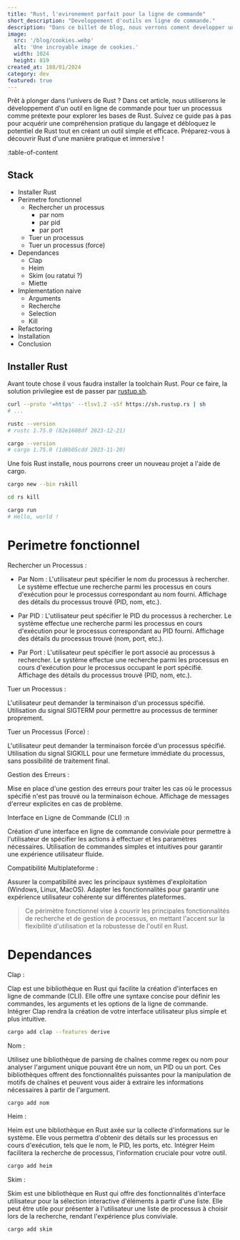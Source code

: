 ```yaml
---
title: "Rust, l'evironement parfait pour la ligne de commande"
short_description: "Developpement d'outils en ligne de commande."
description: "Dans ce billet de blog, nous verrons coment developper un outils en ligne de commade avec Rust."
image:
  src: '/blog/cookies.webp'
  alt: 'Une incroyable image de cookies.'
  width: 1024
  height: 819
created_at: 188/01/2024
category: dev
featured: true
---
```


Prêt à plonger dans l'univers de Rust ? Dans cet article, nous utiliserons le développement d'un outil en ligne de commande pour tuer un processus comme prétexte pour explorer les bases de Rust. Suivez ce guide pas à pas pour acquérir une compréhension pratique du langage et débloquez le potentiel de Rust tout en créant un outil simple et efficace. Préparez-vous à découvrir Rust d'une manière pratique et immersive !

:table-of-content

## Stack

- Installer Rust
- Perimetre fonctionnel
    - Rechercher un processus
        - par nom
        - par pid
        - par port
    - Tuer un processus
    - Tuer un processus (force)
- Dependances
    - Clap
    - Heim
    - Skim (ou ratatui ?)
    - Miette
- Implementation naive
    - Arguments
    - Recherche
    - Selection
    - Kill
- Refactoring
- Installation
- Conclusion

## Installer Rust

Avant toute chose il vous faudra installer la toolchain Rust. Pour ce faire, la solution privilegiee est de passer par [rustup.sh](https://rustup.sh).

```bash
curl --proto '=https' --tlsv1.2 -sSf https://sh.rustup.rs | sh
# ...

rustc --version
# rustc 1.75.0 (82e1608df 2023-12-21)

cargo --version
# cargo 1.75.0 (1d8b05cdd 2023-11-20)
```

Une fois Rust installe, nous pourrons creer un nouveau projet a l'aide de cargo.

```bash
cargo new --bin rskill

cd rs kill

cargo run
# Hello, world !
```

# Perimetre fonctionnel

Rechercher un Processus :

- Par Nom :
L'utilisateur peut spécifier le nom du processus à rechercher.
Le système effectue une recherche parmi les processus en cours d'exécution pour le processus correspondant au nom fourni.
Affichage des détails du processus trouvé (PID, nom, etc.).

- Par PID :
L'utilisateur peut spécifier le PID du processus à rechercher.
Le système effectue une recherche parmi les processus en cours d'exécution pour le processus correspondant au PID fourni.
Affichage des détails du processus trouvé (nom, port, etc.).

- Par Port :
L'utilisateur peut spécifier le port associé au processus à rechercher.
Le système effectue une recherche parmi les processus en cours d'exécution pour le processus occupant le port spécifié.
Affichage des détails du processus trouvé (PID, nom, etc.).

Tuer un Processus :

L'utilisateur peut demander la terminaison d'un processus spécifié.
Utilisation du signal SIGTERM pour permettre au processus de terminer proprement.

Tuer un Processus (Force) :

L'utilisateur peut demander la terminaison forcée d'un processus spécifié.
Utilisation du signal SIGKILL pour une fermeture immédiate du processus, sans possibilité de traitement final.

Gestion des Erreurs :

Mise en place d'une gestion des erreurs pour traiter les cas où le processus spécifié n'est pas trouvé ou la terminaison échoue.
Affichage de messages d'erreur explicites en cas de problème.

Interface en Ligne de Commande (CLI) :n

Création d'une interface en ligne de commande conviviale pour permettre à l'utilisateur de spécifier les actions à effectuer et les paramètres nécessaires.
Utilisation de commandes simples et intuitives pour garantir une expérience utilisateur fluide.

Compatibilité Multiplateforme :

Assurer la compatibilité avec les principaux systèmes d'exploitation (Windows, Linux, MacOS).
Adapter les fonctionnalités pour garantir une expérience utilisateur cohérente sur différentes plateformes.

> Ce périmètre fonctionnel vise à couvrir les principales fonctionnalités de recherche et de gestion de processus, en mettant l'accent sur la flexibilité d'utilisation et la robustesse de l'outil en Rust.

# Dependances

Clap :

Clap est une bibliothèque en Rust qui facilite la création d'interfaces en ligne de commande (CLI). Elle offre une syntaxe concise pour définir les commandes, les arguments et les options de la ligne de commande. Intégrer Clap rendra la création de votre interface utilisateur plus simple et plus intuitive.

```bash
cargo add clap --features derive
```

Nom :

Utilisez une bibliothèque de parsing de chaînes comme regex ou nom pour analyser l'argument unique pouvant être un nom, un PID ou un port. Ces bibliothèques offrent des fonctionnalités puissantes pour la manipulation de motifs de chaînes et peuvent vous aider à extraire les informations nécessaires à partir de l'argument.

```bash
cargo add nom
```

Heim :

Heim est une bibliothèque en Rust axée sur la collecte d'informations sur le système. Elle vous permettra d'obtenir des détails sur les processus en cours d'exécution, tels que le nom, le PID, les ports, etc. Intégrer Heim facilitera la recherche de processus, l'information cruciale pour votre outil.

```bash
cargo add heim
```

Skim :

Skim est une bibliothèque en Rust qui offre des fonctionnalités d'interface utilisateur pour la sélection interactive d'éléments à partir d'une liste. Elle peut être utile pour présenter à l'utilisateur une liste de processus à choisir lors de la recherche, rendant l'expérience plus conviviale.

```bash
cargo add skim
```
